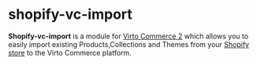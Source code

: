 # shopify-vc-import
**Shopify-vc-import** is a module for [Virto Commerce 2](https://github.com/VirtoCommerce/vc-community) which allows you to easily import existing Products,Collections and Themes from your [Shopify store](www.shopify.com) to the Virto Commerce platform.